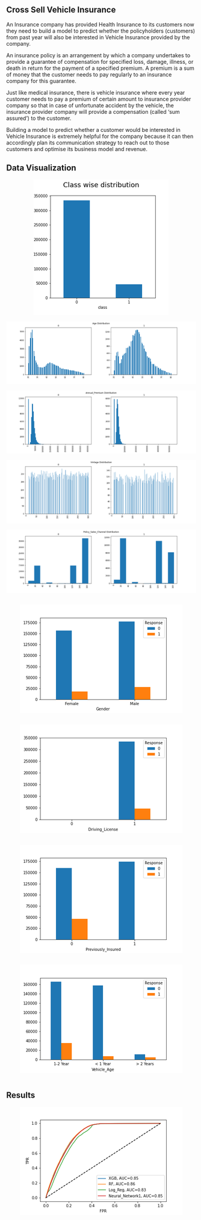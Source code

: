 ## Cross Sell Vehicle Insurance

An Insurance company has provided Health Insurance to its customers now they need to build a model to predict whether the policyholders (customers) from past year will also be interested in Vehicle Insurance provided by the company.

An insurance policy is an arrangement by which a company undertakes to provide a guarantee of compensation for specified loss, damage, illness, or death in return for the payment of a specified premium. A premium is a sum of money that the customer needs to pay regularly to an insurance company for this guarantee.

Just like medical insurance, there is vehicle insurance where every year customer needs to pay a premium of certain amount to insurance provider company so that in case of unfortunate accident by the vehicle, the insurance provider company will provide a compensation (called ‘sum assured’) to the customer.

Building a model to predict whether a customer would be interested in Vehicle Insurance is extremely helpful for the company because it can then accordingly plan its communication strategy to reach out to those customers and optimise its business model and revenue.


## Data Visualization

<p align="center">
   <img src="plots/class_wise_distribution.png">
</p>

<p align="center">
   <img src="plots/Age.png">
</p>

<p align="center">
   <img src="plots/prem.png">
</p>

<p align="center">
   <img src="plots/vintage.png">
</p>

<p align="center">
   <img src="plots/chanel.png">
</p>

<div class="row">
   <div class="column">
     <p align="center"><img src="plots/gender.png"></p>
   </div>
   <div class="column">
     <p align="center"><img src="plots/Driving_License.png"></p>
   </div>
</div>   

<div class="row">
   <div class="column">
      <p align="center"><img src="plots/Previously_Insured.png"></p>
   </div>   
   <div class="column">
      <p align="center"><img src="plots/Vehicle_Age.png"></p>
   </div>
</div>

## Results

<p align="center">
   <img src="plots/ROC.png">
</p>

